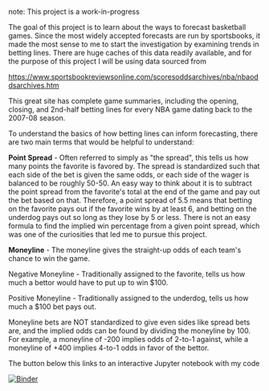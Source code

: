 note: This project is a work-in-progress

The goal of this project is to learn about the ways to forecast basketball games. Since the most widely accepted forecasts are run by sportsbooks, it made the most sense to me to start the investigation by examining trends in betting lines. There are huge caches of this data readily available, and for the purpose of this project I will be using data sourced from 

https://www.sportsbookreviewsonline.com/scoresoddsarchives/nba/nbaoddsarchives.htm


This great site has complete game summaries, including the opening, closing, and 2nd-half betting lines for every NBA game dating back to the 2007-08 season.

To understand the basics of how betting lines can inform forecasting, there are two main terms that would be helpful to understand:

**Point Spread** - Often referred to simply as "the spread", this tells us how many points the favorite is favored by. The spread is standardized such that each side of the bet is given the same odds, or each side of the wager is balanced to be roughly 50-50. An easy way to think about it is to subtract the point spread from the favorite's total at the end of the game and pay out the bet based on that. Therefore, a point spread of 5.5 means that betting on the favorite pays out if the favorite wins by at least 6, and betting on the underdog pays out so long as they lose by 5 or less. There is not an easy formula to find the implied win percentage from a given point spread, which was one of the curiosities that led me to pursue this project.

**Moneyline** - The moneyline gives the straight-up odds of each team's chance to win the game.

Negative Moneyline - Traditionally assigned to the favorite, tells us how much a bettor would have to put up to win $100. 

Positive Moneyline - Traditionally assigned to the underdog, tells us how much a $100 bet pays out. 

Moneyline bets are NOT standardized to give even sides like spread bets are, and the implied odds can be found by dividing the moneyline by 100. For example, a moneyline of -200 implies odds of 2-to-1 against, while a moneyline of +400 implies 4-to-1 odds in favor of the bettor.

The button below this links to an interactive Jupyter notebook with my code

[![Binder](https://mybinder.org/badge_logo.svg)](https://mybinder.org/v2/gh/cspicklemire/Trends-in-NBA-betting-lines/master)

